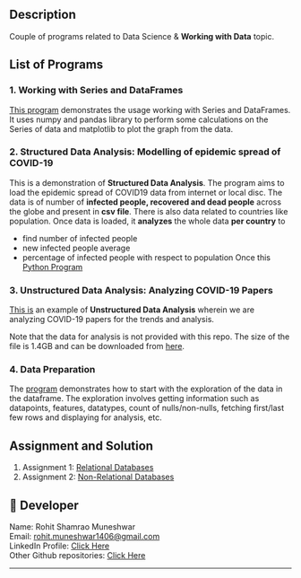 ## Description
Couple of programs related to Data Science & **Working with Data** topic.

## List of Programs
### 1. Working with Series and DataFrames   
[This program](./working_with_data_test.py) demonstrates the usage working with Series and DataFrames. It uses numpy and pandas library to perform some calculations on the Series of data and matplotlib to plot the graph from the data.


### 2. Structured Data Analysis: Modelling of epidemic spread of COVID-19
This is a demonstration of **Structured Data Analysis**. The program aims to load the epidemic spread of COVID19 data from internet or local disc. The data is of number of **infected people, recovered and dead people** across the globe and present in **csv file**. There is also data related to countries like population. Once data is loaded, it **analyzes** the whole data **per country** to  
- find number of infected people 
- new infected people average
- percentage of infected people with respect to population
Once this   
[Python Program](./modelling_covid19_spread.py)


### 3. Unstructured Data Analysis: Analyzing COVID-19 Papers  
[This is](./covid19_papers.py) an example of **Unstructured Data Analysis** wherein we are analyzing COVID-19 papers for the trends and analysis.  

Note that the data for analysis is not provided with this repo. The size of the file is 1.4GB and can be downloaded from [here](https://ai2-semanticscholar-cord-19.s3-us-west-2.amazonaws.com/historical_releases/cord-19_2020-04-10.tar.gz).


### 4. Data Preparation
The [program](./data_preparation.py) demonstrates how to start with the exploration of the data in the dataframe. The exploration involves getting information such as datapoints, features, datatypes, count of nulls/non-nulls, fetching first/last few rows and displaying for analysis, etc.


## Assignment and Solution
1. Assignment 1: [Relational Databases](./relational-db-assignment.md)  
2. Assignment 2: [Non-Relational Databases](./non-relational-assignment.md)  


## 🌟 Developer
Name: Rohit Shamrao Muneshwar  
Email: rohit.muneshwar1406@gmail.com  
LinkedIn Profile: [Click Here](https://www.linkedin.com/in/rohit-muneshwar-a9079258/)  
Other Github repositories: [Click Here](https://github.com/rohit1406?tab=repositories)  

---
